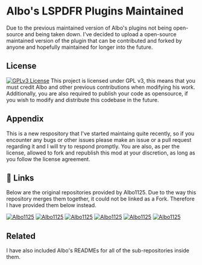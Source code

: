 
# Albo's LSPDFR Plugins Maintained

Due to the previous maintained version of Albo's plugins not being open-source and being taken down. I've decided to upload a open-source maintained version of the plugin that can be contributed and forked by anyone and hopefully maintained for longer into the future.


## License
[![GPLv3 License](https://img.shields.io/badge/License-GPL%20v3-yellow.svg)](https://opensource.org/licenses/)
This project is licensed under GPL v3, this means that you must credit Albo and other previous contributions when modifying his work. Additionally, you are also required to publish your code as opensource, if you wish to modify and distribute this codebase in the future.




## Appendix

This is a new respository that I've started maintaing quite recently, so if you encounter any bugs or other issues please make an issue or a pull request regarding it and I will try to respond promptly. You are also, as per the license, allowed to fork and republish this mod at your discretion, as long as you follow the license agreement.


## 🔗 Links

Below are the original repositories provided by Albo1125. Due to the way this repository merges them together, it could not be linked as a Fork. Therefore I have provided them below instead.

[![Albo1125](https://img.shields.io/static/v1?label=Source&message=Albo.Common&color=teal)](https://github.com/Albo1125/Albo1125-Common) [![Albo1125](https://img.shields.io/static/v1?label=Source&message=Arrest%20Manager&color=red)](https://github.com/Albo1125/Arrest-Manager)
[![Albo1125](https://img.shields.io/static/v1?label=Source&message=Assorted%20Callouts&color=yellow)](https://github.com/Albo1125/Assorted-Callouts) [![Albo1125](https://img.shields.io/static/v1?label=Source&message=LSPDFR%20Plus&color=blue)](https://github.com/Albo1125/LSPDFRPlus)
[![Albo1125](https://img.shields.io/static/v1?label=Source&message=Smart%20Police%20Radio&color=9cf)](https://github.com/Albo1125/PoliceSmartRadio) [![Albo1125](https://img.shields.io/static/v1?label=Source&message=Traffic%20Policer&color=green)](https://github.com/Albo1125/Traffic-Policer)



## Related

I have also included Albo's READMEs for all of the sub-repositories inside them.
